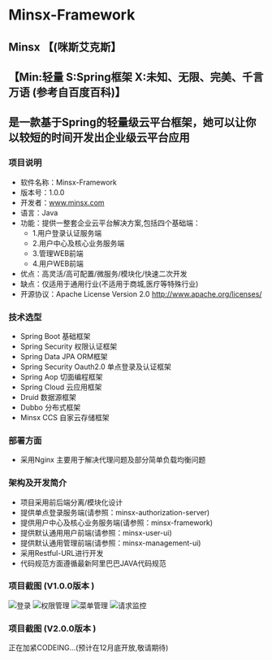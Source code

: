 # Minsx-Framework
## Minsx 【(咪斯艾克斯】
## 【Min:轻量 S:Spring框架 X:未知、无限、完美、千言万语 (参考自百度百科)】
## 是一款基于Spring的轻量级云平台框架，她可以让你以较短的时间开发出企业级云平台应用

### 项目说明
+ 软件名称：Minsx-Framework
+ 版本号：1.0.0
+ 开发者：www.minsx.com
+ 语言：Java
+ 功能：提供一整套企业云平台解决方案,包括四个基础端：
	+ 1.用户登录认证服务端  
	+ 2.用户中心及核心业务服务端
	+ 3.管理WEB前端
	+ 4.用户WEB前端
+ 优点：高灵活/高可配置/微服务/模块化/快速二次开发
+ 缺点：仅适用于通用行业(不适用于商城,医疗等特殊行业)
+ 开源协议：Apache License Version 2.0 
				http://www.apache.org/licenses/
### 技术选型
+ Spring Boot 基础框架
+ Spring Security 权限认证框架
+ Spring Data JPA ORM框架
+ Spring Security Oauth2.0 单点登录及认证框架
+ Spring Aop 切面编程框架
+ Spring Cloud 云应用框架
+ Druid 数据源框架
+ Dubbo 分布式框架
+ Minsx CCS 自家云存储框架
### 部署方面
+ 采用Nginx 主要用于解决代理问题及部分简单负载均衡问题

### 架构及开发简介
+ 项目采用前后端分离/模块化设计
+ 提供单点登录服务端(请参照：minsx-authorization-server)
+ 提供用户中心及核心业务服务端(请参照：minsx-framework)
+ 提供默认通用用户前端(请参照：minsx-user-ui)
+ 提供默认通用管理前端(请参照：minsx-management-ui)
+ 采用Restful-URL进行开发
+ 代码规范方面遵循最新阿里巴巴JAVA代码规范


### 项目截图 (V1.0.0版本 )
![登录](https://raw.githubusercontent.com/goodsave/Minsx-Framework/master/docs/image/login.png "登录")
![权限管理](https://raw.githubusercontent.com/goodsave/Minsx-Framework/master/docs/image/auth.png "权限管理")
![菜单管理](https://raw.githubusercontent.com/goodsave/Minsx-Framework/master/docs/image/menu.png "菜单管理")
![请求监控](https://raw.githubusercontent.com/goodsave/Minsx-Framework/master/docs/image/request.png "请求监控")

### 项目截图 (V2.0.0版本 )
正在加紧CODEING...(预计在12月底开放,敬请期待)
